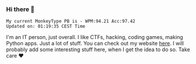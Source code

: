 ### Hi there 👋
<!-- PB START -->
```
My current MonkeyType PB is - WPM:94.21 Acc:97.42
Updated on: 01:19:35 CEST Time
```
<!-- PB END -->
I'm an IT person, just overall. I like CTFs, hacking, coding games, making Python apps. Just a lot of stuff.
You can check out my website [here](https://skill3472.github.io/).
I will probably add some interesting stuff here, when I get the idea to do so. Take care ❤️
